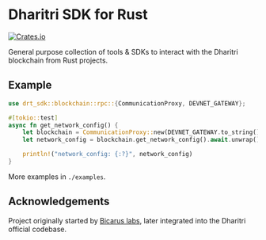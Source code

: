 # Dharitri SDK for Rust

[![Crates.io](https://img.shields.io/crates/v/drt-sdk)](https://crates.io/crates/drt-sdk)

General purpose collection of tools & SDKs to interact with the Dharitri blockchain from Rust projects.

## Example

```rust
use drt_sdk::blockchain::rpc::{CommunicationProxy, DEVNET_GATEWAY};

#[tokio::test]
async fn get_network_config() {
    let blockchain = CommunicationProxy::new(DEVNET_GATEWAY.to_string());
    let network_config = blockchain.get_network_config().await.unwrap();

    println!("network_config: {:?}", network_config)
}
```

More examples in `./examples`.

## Acknowledgements

Project originally started by [Bicarus labs](https://github.com/bicarus-labs/numbat-sdk-moars), later integrated into the Dharitri official codebase.

